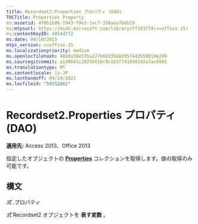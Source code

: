 ```yaml
---
title: Recordset2.Properties プロパティ (DAO)
TOCTitle: Properties Property
ms:assetid: 4f0b1b06-1943-f9e3-1ec7-358aea7b6b19
ms:mtpsurl: https://msdn.microsoft.com/library/Ff193774(v=office.15)
ms:contentKeyID: 48544772
ms.date: 09/18/2015
mtps_version: v=office.15
ms.localizationpriority: medium
ms.openlocfilehash: 4860a38e57ba227b60335b8d95f442b58019e209
ms.sourcegitcommit: a1d9041c20256616c9c183f7d1049142a7ac6991
ms.translationtype: MT
ms.contentlocale: ja-JP
ms.lasthandoff: 09/24/2021
ms.locfileid: "59552662"
---
```

# <a name="recordset2properties-property-dao"></a>Recordset2.Properties プロパティ (DAO)


**適用先:** Access 2013、Office 2013

指定したオブジェクトの **[Properties](properties-collection-dao.md)** コレクションを取得します。値の取得のみ可能です。  

## <a name="syntax"></a>構文

*式* .プロパティ

*式* Recordset2 オブジェクトを **表す変数** 。

